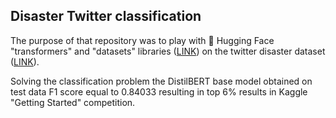 ## Disaster Twitter classification
The purpose of that repository was to play with 🤗 Hugging Face "transformers" and "datasets" libraries ([LINK](https://huggingface.co)) on the twitter disaster dataset ([LINK](https://www.kaggle.com/competitions/nlp-getting-started/overview)).

Solving the classification problem the DistilBERT base model obtained on test data F1 score equal to 0.84033 resulting in top 6% results in Kaggle "Getting Started" competition.
